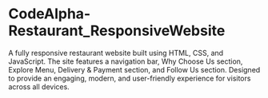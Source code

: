 # CodeAlpha-Restaurant_ResponsiveWebsite
A fully responsive restaurant website built using HTML, CSS, and JavaScript. The site features a navigation bar, Why Choose Us section, Explore Menu, Delivery &amp; Payment section, and Follow Us section. Designed to provide an engaging, modern, and user-friendly experience for visitors across all devices.
